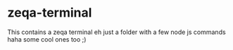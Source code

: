 # zeqa-terminal
This contains a zeqa terminal eh just a folder with a few node js commands haha some cool ones too ;)
